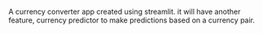 A currency converter app created using streamlit.
it will have another feature, currency predictor to 
make predictions based on a currency pair.

